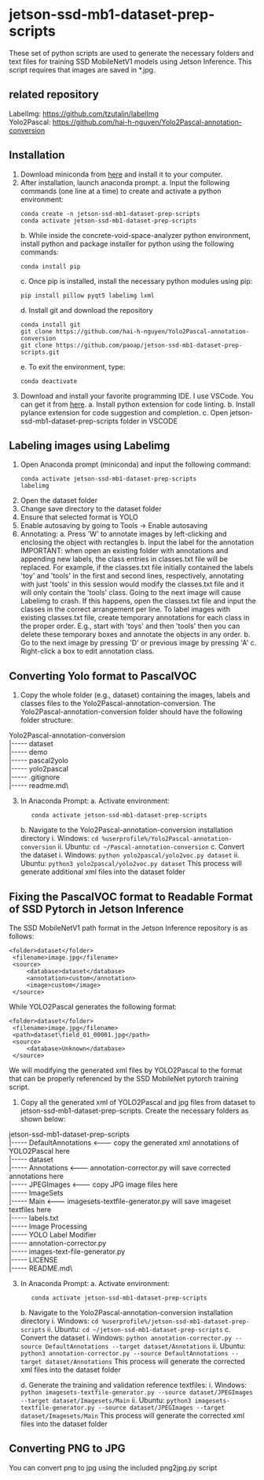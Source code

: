 # jetson-ssd-mb1-dataset-prep-scripts
These set of python scripts are used to generate the necessary folders and text files for training SSD MobileNetV1 models using Jetson Inference. This script requires that images are saved in *.jpg.

## related repository
LabelImg: https://github.com/tzutalin/labelImg \
Yolo2Pascal: https://github.com/hai-h-nguyen/Yolo2Pascal-annotation-conversion

## Installation
1. Download miniconda from [here](https://docs.conda.io/en/latest/miniconda.html) and install it to your computer.
2. After installation, launch anaconda prompt.
   a. Input the following commands (one line at a time) to create and activate a python environment:
      ```
      conda create -n jetson-ssd-mb1-dataset-prep-scripts
      conda activate jetson-ssd-mb1-dataset-prep-scripts
      ```
   b. While inside the concrete-void-space-analyzer python environment, install python and package installer for python using the following commands:
      ```
      conda install pip
      ```
   c. Once pip is installed, install the necessary python modules using pip:
      ```
      pip install pillow pyqt5 labelimg lxml
      ```
   d. Install git and download the repository
      ```
      conda install git
      git clone https://github.com/hai-h-nguyen/Yolo2Pascal-annotation-conversion
      git clone https://github.com/paoap/jetson-ssd-mb1-dataset-prep-scripts.git
      ```
   e. To exit the environment, type:
      ```
      conda deactivate
      ```      
4. Download and install your favorite programming IDE. I use VSCode. You can get it from [here](https://code.visualstudio.com/).
   a. Install python extension for code linting.
   b. Install pylance extension for code suggestion and completion.
   c. Open jetson-ssd-mb1-dataset-prep-scripts folder in VSCODE

## Labeling images using Labelimg
1. Open Anaconda prompt (miniconda) and input the following command:
   ```
   conda activate jetson-ssd-mb1-dataset-prep-scripts
   labelimg
   ```
2. Open the dataset folder
3. Change save directory to the dataset folder
4. Ensure that selected format is YOLO
5. Enable autosaving by going to Tools -> Enable autosaving
6. Annotating:
   a. Press 'W' to annotate images by left-clicking and enclosing the object with rectangles
   b. Input the label for the annotation
   IMPORTANT: when open an existing folder with annotations and appending new labels, the class entries in classes.txt file will be replaced. For example, if the classes.txt file initially contained the labels 'toy' and 'tools' in the first and second lines, respectively, annotating with just 'tools' in this session would modify the classes.txt file and it will only contain the 'tools' class. Going to the next image will cause Labelimg to crash. If this happens, open the classes.txt file and input the classes in the correct arrangement per line. To label images with existing classes.txt file, create temporary annotations for each class in the proper order. E.g., start with 'toys' and then 'tools' then you can delete these temporary boxes and annotate the objects in any order. 
   b. Go to the next image by pressing 'D' or previous image by pressing 'A'
   c. Right-click a box to edit annotation class.

## Converting Yolo format to PascalVOC
1. Copy the whole folder (e.g., dataset) containing the images, labels and classes files to the Yolo2Pascal-annotation-conversion. The Yolo2Pascal-annotation-conversion folder should have the following folder structure:

Yolo2Pascal-annotation-conversion\
   |----- dataset\
   |----- demo\
   |----- pascal2yolo\
   |----- yolo2pascal\
   |----- .gitignore\
   |----- readme.md\
   
3. In Anaconda Prompt:
   a. Activate environment:
      ```
         conda activate jetson-ssd-mb1-dataset-prep-scripts
      ```
   b. Navigate to the Yolo2Pascal-annotation-conversion installation directory
      i. Windows:
         ```
         cd %userprofile%/Yolo2Pascal-annotation-conversion
         ```
      ii. Ubuntu:
         ```
         cd ~/Pascal-annotation-conversion
         ```
   c. Convert the dataset
      i. Windows:
         ```
         python yolo2pascal/yolo2voc.py dataset
         ```
      ii. Ubuntu:
         ```
         python3 yolo2pascal/yolo2voc.py dataset
         ```
      This process will generate additional xml files into the dataset folder

## Fixing the PascalVOC format to Readable Format of SSD Pytorch in Jetson Inference

   The SSD MobileNetV1 path format in the Jetson Inference repository is as follows:
   ```
   <folder>dataset</folder>
	<filename>image.jpg</filename>
	<source>
		<database>dataset</database>
		<annotation>custom</annotation>
		<image>custom</image>
	</source>
   ```
   While YOLO2Pascal generates the following format:
   ```
   <folder>dataset</folder>
	<filename>image.jpg</filename>
	<path>dataset\field_01_00001.jpg</path>
	<source>
		<database>Unknown</database>
	</source>
   ```
   We will modifying the generated xml files by YOLO2Pascal to the format that can be properly referenced by the SSD MobileNet pytorch training script.

1. Copy all the generated xml of YOLO2Pascal and jpg files from dataset to jetson-ssd-mb1-dataset-prep-scripts. Create the necessary folders as shown below:

jetson-ssd-mb1-dataset-prep-scripts\
   |----- DefaultAnnotations <--- copy the generated xml annotations of YOLO2Pascal here\
   |----- dataset\
      |----- Annotations   <--- annotation-corrector.py will save corrected annotations here\
      |----- JPEGImages    <--- copy JPG image files here\
      |----- ImageSets\
         |----- Main       <--- imagesets-textfile-generator.py will save imageset textfiles here\
      |----- labels.txt\
   |----- Image Processing\
   |----- YOLO Label Modifier\
   |----- annotation-corrector.py\
   |----- images-text-file-generator.py\
   |----- LICENSE\
   |----- README.md\
   
3. In Anaconda Prompt:
   a. Activate environment:
      ```
         conda activate jetson-ssd-mb1-dataset-prep-scripts
      ```
   b. Navigate to the Yolo2Pascal-annotation-conversion installation directory
      i. Windows:
         ```
         cd %userprofile%/jetson-ssd-mb1-dataset-prep-scripts
         ```
      ii. Ubuntu:
         ```
         cd ~/jetson-ssd-mb1-dataset-prep-scripts
         ```
   c. Convert the dataset
      i. Windows:
         ```
         python annotation-corrector.py --source DefaultAnnotations --target dataset/Annotations
         ```
      ii. Ubuntu:
         ```
         python3 annotation-corrector.py --source DefaultAnnotations --target dataset/Annotations
         ```
      This process will generate the corrected xml files into the dataset folder
   
   d. Generate the training and validation reference textfiles:
      i. Windows:
         ```
         python imagesets-textfile-generator.py --source dataset/JPEGImages --target dataset/Imagesets/Main
         ```
      ii. Ubuntu:
         ```
         python3 imagesets-textfile-generator.py --source dataset/JPEGImages --target dataset/Imagesets/Main
         ```
      This process will generate the corrected xml files into the dataset folder

## Converting PNG to JPG
You can convert png to jpg using the included png2jpg.py script



